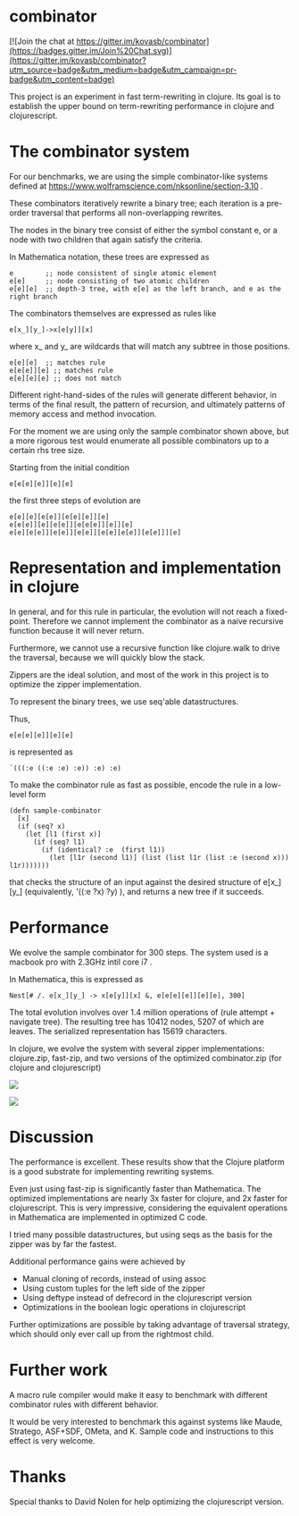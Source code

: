 # combinator

[![Join the chat at https://gitter.im/kovasb/combinator](https://badges.gitter.im/Join%20Chat.svg)](https://gitter.im/kovasb/combinator?utm_source=badge&utm_medium=badge&utm_campaign=pr-badge&utm_content=badge)

This project is an experiment in fast term-rewriting in clojure. Its goal is to establish the upper bound on term-rewriting performance in clojure and clojurescript.


# The combinator system

For our benchmarks, we are using the simple combinator-like systems defined at https://www.wolframscience.com/nksonline/section-3.10 .

These combinators iteratively rewrite a binary tree; each iteration is a pre-order traversal that performs all non-overlapping rewrites.

The nodes in the binary tree consist of either the symbol constant e, or a node with two children that again satisfy the criteria.

In Mathematica notation, these trees are expressed as

```
e        ;; node consistent of single atomic element
e[e]     ;; node consisting of two atomic children 
e[e][e]  ;; depth-3 tree, with e[e] as the left branch, and e as the right branch
```

The combinators themselves are expressed as rules like

```
e[x_][y_]->x[e[y]][x]
```

where x_ and y_ are wildcards that will match any subtree in those positions. 

```
e[e][e]  ;; matches rule
e[e[e]][e] ;; matches rule
e[e][e][e] ;; does not match
```

Different right-hand-sides of the rules will generate different behavior, in terms of the final result, the pattern of recursion, and ultimately patterns of memory access and method invocation.

For the moment we are using only the sample combinator shown above, but a more rigorous test would enumerate all possible combinators up to a certain rhs tree size.

Starting from the initial condition 

```
e[e[e][e]][e][e]
```

the first three steps of evolution are

```
e[e][e][e[e]][e[e][e]][e]
e[e[e]][e][e[e]][e[e[e]][e]][e]
e[e][e[e]][e[e]][e[e]][e[e][e[e]][e[e]]][e]
```

# Representation and implementation in clojure

In general, and for this rule in particular, the evolution will not reach a fixed-point. Therefore we cannot implement the combinator as a naive recursive function because it will never return.   

Furthermore, we cannot use a recursive function like clojure.walk to drive the traversal, because we will quickly blow the stack.

Zippers are the ideal solution, and most of the work in this project is to optimize the zipper implementation.

To represent the binary trees, we use seq'able datastructures.

Thus,

```
e[e[e][e]][e][e]
```

is represented as

```
`(((:e ((:e :e) :e)) :e) :e)
```

To make the combinator rule as fast as possible, encode the rule in a low-level form

```
(defn sample-combinator
  [x]
  (if (seq? x)
    (let [l1 (first x)]
      (if (seq? l1)
        (if (identical? :e  (first l1))
          (let [l1r (second l1)] (list (list l1r (list :e (second x))) l1r)))))))
```

that checks the structure of an input against the desired structure of e[x_][y_] (equivalently, '((:e ?x) ?y)  ), and returns a new tree if it succeeds.


# Performance

We evolve the sample combinator for 300 steps. The system used is a macbook pro with 2.3GHz intil core i7 .

In Mathematica, this is expressed as

```
Nest[# /. e[x_][y_] -> x[e[y]][x] &, e[e[e][e]][e][e], 300]
```

The total evolution involves over 1.4 million operations of (rule attempt + navigate tree). The resulting tree has 10412 nodes, 5207 of which are leaves. The serialized representation has 15619 characters. 

In clojure, we evolve the system with several zipper implementations: clojure.zip, fast-zip, and two versions of the optimized combinator.zip (for clojure and clojurescript)

![](doc/rewrite-timings1.png)

![](doc/rewrite-timings2.png)

# Discussion

The performance is excellent. These results show that the Clojure platform is a good substrate for implementing rewriting systems. 

Even just using fast-zip is significantly faster than Mathematica. The optimized implementations are nearly 3x faster for clojure, and 2x faster for clojurescript. This is very impressive, considering the equivalent operations in Mathematica are implemented in optimized C code. 

I tried many possible datastructures, but using seqs as the basis for the zipper was by far the fastest.

Additional performance gains were achieved by

- Manual cloning of records, instead of using assoc
- Using custom tuples for the left side of the zipper
- Using deftype instead of defrecord in the clojurescript version
- Optimizations in the boolean logic operations in clojurescript

Further optimizations are possible by taking advantage of traversal strategy, which should only ever call up from the rightmost child.

# Further work

A macro rule compiler would make it easy to benchmark with different combinator rules with different behavior.

It would be very interested to benchmark this against systems like Maude, Stratego, ASF+SDF, OMeta, and K. Sample code and instructions to this effect is very welcome.

# Thanks

Special thanks to David Nolen for help optimizing the clojurescript version.


